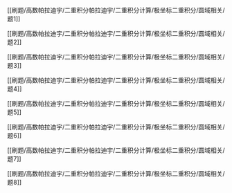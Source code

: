 

[[刷题/高数帕拉迪宇/二重积分帕拉迪宇/二重积分计算/极坐标二重积分/圆域相关/题1]]

[[刷题/高数帕拉迪宇/二重积分帕拉迪宇/二重积分计算/极坐标二重积分/圆域相关/题2]]

[[刷题/高数帕拉迪宇/二重积分帕拉迪宇/二重积分计算/极坐标二重积分/圆域相关/题3]]

[[刷题/高数帕拉迪宇/二重积分帕拉迪宇/二重积分计算/极坐标二重积分/圆域相关/题4]]

[[刷题/高数帕拉迪宇/二重积分帕拉迪宇/二重积分计算/极坐标二重积分/圆域相关/题5]]

[[刷题/高数帕拉迪宇/二重积分帕拉迪宇/二重积分计算/极坐标二重积分/圆域相关/题6]]

[[刷题/高数帕拉迪宇/二重积分帕拉迪宇/二重积分计算/极坐标二重积分/圆域相关/题7]]

[[刷题/高数帕拉迪宇/二重积分帕拉迪宇/二重积分计算/极坐标二重积分/圆域相关/题8]]